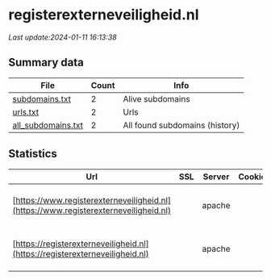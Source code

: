 # registerexterneveiligheid.nl
*Last update:2024-01-11 16:13:38*
## Summary data
| File       | Count | Info |
|------------|-------|------|
|[subdomains.txt](/data/registerexterneveiligheid/subdomains.txt)|2|Alive subdomains|
|[urls.txt](/data/registerexterneveiligheid/urls.txt)|2|Urls|
|[all_subdomains.txt](/data/registerexterneveiligheid/all_subdomains.txt)|2|All found subdomains (history)|
## Statistics
| Url | SSL | Server | Cookie | HSTS | CSP | XFO | XXP | RP | Tech |
|------------|-------|------|------|------|------|------|------|------|------|
|[https://www.registerexterneveiligheid.nl](https://www.registerexterneveiligheid.nl)| |apache| |:white_check_mark: | |:white_check_mark: | |:white_check_mark: |Apache HTTP Server D...|
|[https://registerexterneveiligheid.nl](https://registerexterneveiligheid.nl)| |apache| |:white_check_mark: | |:white_check_mark: | |:white_check_mark: |Apache HTTP Server H...|